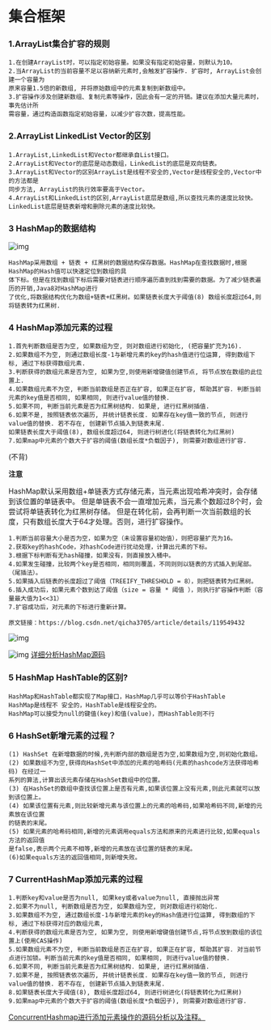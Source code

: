 # 集合框架
### 1.ArrayList集合扩容的规则
```
1.在创建ArrayList时，可以指定初始容量。如果没有指定初始容量，则默认为10。
2.当ArrayList的当前容量不足以容纳新元素时,会触发扩容操作. 扩容时, ArrayList会创建一个容量为
原来容量1.5倍的新数组, 并将原始数组中的元素复制到新数组中。
3.扩容操作涉及创建新数组、复制元素等操作，因此会有一定的开销。建议在添加大量元素时，事先估计所
需容量，通过构造函数指定初始容量，以减少扩容次数，提高性能。
```
### 2.ArrayList LinkedList Vector的区别
```
1.ArrayList,LinkedList和Vector都继承自List接口。
2.ArrayList和Vector的底层是动态数组，LinkedList的底层是双向链表。
3.ArrayList和Vector的区别ArrayList是线程不安全的,Vector是线程安全的,Vector中的方法都是
同步方法, ArrayList的执行效率要高于Vector。
4.ArrayList和LinkedList的区别,ArrayList底层是数组,所以查找元素的速度比较快。
LinkedList底层是链表新增和删除元素的速度比较快。
```
### 3 HashMap的数据结构
![img](picture/Java8HashMap结构.png)
```
HashMap采用数组 + 链表 + 红黑树的数据结构保存数据。HashMap在查找数据时,根据HashMap的Hash值可以快速定位到数组的具
体下标。但是在找到数组下标后需要对链表进行顺序遍历直到找到需要的数据。为了减少链表遍历的开销,Java8对HashMap进行
了优化,将数据结构优化为数组+链表+红黑树。如果链表长度大于阈值(8) 数组长度超过64,则将链表转为红黑树.
```
### 4 HashMap添加元素的过程 
```
1.首先判断数组是否为空, 如果数组为空, 则对数组进行初始化, (把容量扩充为16).
2.如果数组不为空, 则通过数组长度-1与新增元素的key的hash值进行位运算, 得到数组下标, 通过下标获得数组元素.
3.判断获得的数组元素是否为空, 如果为空,则使用新增键值创建节点, 将节点放在数组的此位置上.
4.如果数组元素不为空, 判断当前数组是否正在扩容, 如果正在扩容, 帮助其扩容. 判断当前元素的key值是否相同, 如果相同, 则进行value值的替换.
5.如果不同, 判断当前元素是否为红黑树结构. 如果是, 进行红黑树插值. 
6.如果不是, 按照链表依次遍历, 并统计链表长度. 如果存在key值一致的节点, 则进行value值的替换. 若不存在, 创建新节点插入到链表末尾.
如果链表长度大于阈值(8), 数组长度超过64, 则进行树进化(将链表转化为红黑树)
7.如果map中元素的个数大于扩容的阈值(数组长度*负载因子), 则需要对数组进行扩容.
```
(不背)

**注意**

HashMap默认采用数组+单链表方式存储元素，当元素出现哈希冲突时，会存储到该位置的单链表中。
但是单链表不会一直增加元素，当元素个数超过8个时，会尝试将单链表转化为红黑树存储。
但是在转化前，会再判断一次当前数组的长度，只有数组长度大于64才处理。否则，进行扩容操作。

```
1.判断当前容量大小是否为空，如果为空（未设置容量初始值），则把容量扩充为16。
2.获取key的hashCode，对hashCode进行扰动处理，计算出元素的下标。
3.根据下标判断有无hash碰撞，如果没有，则直接放入桶中。
4.如果发生碰撞，比较两个key是否相同，相同则覆盖，不同则则以链表的方式插入到尾部。（尾插法）。
5.如果插入后链表的长度超过了阈值（TREEIFY_THRESHOLD = 8），则把链表转为红黑树。
6.插入成功后，如果元素个数到达了阈值（size = 容量 * 阈值 ），则执行扩容操作判断（容量最大值为1<<31）
7.扩容成功后，对元素的下标进行重新计算。
                        
原文链接：https://blog.csdn.net/qicha3705/article/details/119549432
```
![img](picture/hashMap添加元素流程图.jpg)

![img](picture/hashMap添加元素的过程2.png)
[详细分析HashMap源码](https://zhuanlan.zhihu.com/p/85730441)

### 5 HashMap HashTable的区别? 
```
HashMap和HashTable都实现了Map接口，HashMap几乎可以等价于HashTable
HashMap是线程不 安全的，HashTable是线程安全的。
HashMap可以接受为null的键值(key)和值(value)，而HashTable则不行
```
### 6 HashSet新增元素的过程？
```
(1) HashSet 在新增数据的时候,先判断内部的数组是否为空,如果数组为空,则初始化数组。
(2) 如果数组不为空,获得向HashSet中添加的元素的哈希码(元素的hashcode方法获得哈希码) 在经过一
系列的算法,计算出该元素存储在HashSet数组中的位置。
(3) 在HashSet的数组中查找该位置上是否有元素,如果该位置上没有元素,则此元素就可以放到该位置上。
(4) 如果该位置有元素,则比较新增元素与该位置上的元素的哈希码,如果哈希码不同,新增的元素放在该位置
的链表的末尾。
(5) 如果元素的哈希码相同,新增的元素调用equals方法和原来的元素进行比较,如果equals方法的返回值
是false,表示两个元素不相等,新增的元素放在该位置的链表的末尾。
(6)如果equals方法的返回值相同,则新增失败。
```
### 7  CurrentHashMap添加元素的过程
```
1.判断key和value是否为null, 如果key或者value为null, 直接抛出异常
2.如果不为null, 判断数组是否为空, 如果数组为空, 则对数组进行初始化.
3.如果数组不为空, 通过数组长度-1与新增元素的key的Hash值进行位运算, 得到数组的下标, 通过下标获得对应的数组元素, 
4.判断获得的数组元素是否为空, 如果为空, 则使用新增键值创建节点,将节点放到数组的该位置上(使用CAS操作)
5.如果数组元素不为空, 判断当前数组是否正在扩容, 如果正在扩容, 帮助其扩容. 对当前节点进行加锁。判断当前元素的key值是否相同, 如果相同, 则进行value值的替换.
6.如果不同, 判断当前元素是否为红黑树结构. 如果是, 进行红黑树插值. 
7.如果不是, 按照链表依次遍历, 并统计链表长度. 如果存在key值一致的节点, 则进行value值的替换. 若不存在, 创建新节点插入到链表末尾.
8.如果链表长度大于阈值(8), 数组长度超过64, 则进行树进化(将链表转化为红黑树)
9.如果map中元素的个数大于扩容的阈值(数组长度*负载因子), 则需要对数组进行扩容.
```
[ConcurrentHashmap进行添加元素操作的源码分析以及注释。](https://blog.csdn.net/weixin_42642782/article/details/114223706)
